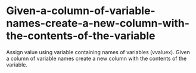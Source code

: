 # Given-a-column-of-variable-names-create-a-new-column-with-the-contents-of-the-variable
Assign value using variable containing names of variables (vvaluex). Given a column of variable names create a new column with the contents of the variable.
